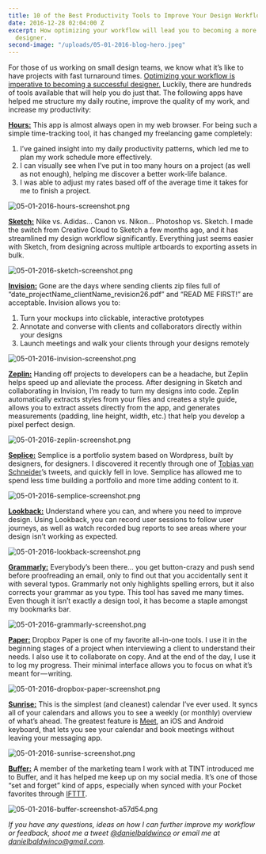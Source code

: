 ```yaml
---
title: 10 of the Best Productivity Tools to Improve Your Design Workflow
date: 2016-12-28 02:04:00 Z
excerpt: How optimizing your workflow will lead you to becoming a more successful
  designer.
second-image: "/uploads/05-01-2016-blog-hero.jpeg"
---
```


For those of us working on small design teams, we know what it’s like to have projects with fast turnaround times. [Optimizing your workflow is imperative to becoming a successful designer.](http://ctt.ec/0H0Qm) <i class="fa fa-twitter" aria-hidden="true"></i> Luckily, there are hundreds of tools available that will help you do just that. The following apps have helped me structure my daily routine, improve the quality of my work, and increase my productivity:

**[Hours:](https://www.hourstimetracking.com/)**  This app is almost always open in my web browser. For being such a simple time-tracking tool, it has changed my freelancing game completely:

1. I’ve gained insight into my daily productivity patterns, which led me to plan my work schedule more effectively.
2. I can visually see when I’ve put in too many hours on a project (as well as not enough), helping me discover a better work-life balance.
3. I was able to adjust my rates based off of the average time it takes for me to finish a project.

![05-01-2016-hours-screenshot.png](/uploads/05-01-2016-hours-screenshot.png)

**[Sketch:](http://sketchapp.com/)**  Nike vs. Adidas… Canon vs. Nikon... Photoshop vs. Sketch. I made the switch from Creative Cloud to Sketch a few months ago, and it has streamlined my design workflow significantly. Everything just seems easier with Sketch, from designing across multiple artboards to exporting assets in bulk.

![05-01-2016-sketch-screenshot.png](/uploads/05-01-2016-sketch-screenshot.png)

**[Invision:](http://invisionapp.com/)**  Gone are the days where sending clients zip files full of “date_projectName_clientName_revision26.pdf” and “READ ME FIRST!” are acceptable. Invision allows you to:

1. Turn your mockups into clickable, interactive prototypes
2. Annotate and converse with clients and collaborators directly within your designs
3. Launch meetings and walk your clients through your designs remotely

![05-01-2016-invision-screenshot.png](/uploads/05-01-2016-invision-screenshot.png)

**[Zeplin:](http://invisionapp.com/)**  Handing off projects to developers can be a headache, but Zeplin helps speed up and alleviate the process. After designing in Sketch and collaborating in Invision, I’m ready to turn my designs into code. Zeplin automatically extracts styles from your files and creates a style guide, allows you to extract assets directly from the app, and generates measurements (padding, line height, width, etc.) that help you develop a pixel perfect design.

![05-01-2016-zeplin-screenshot.png](/uploads/05-01-2016-zeplin-screenshot.png)

**[Seplice:](http://semplicelabs.com/)**  Semplice is a portfolio system based on Wordpress, built by designers, for designers. I discovered it recently through one of [Tobias van Schneider](https://twitter.com/vanschneider)’s tweets, and quickly fell in love. Semplice has allowed me to spend less time building a portfolio and more time adding content to it.

![05-01-2016-semplice-screenshot.png](/uploads/05-01-2016-semplice-screenshot.png)

**[Lookback:](http://lookback.io/)**  Understand where you can, and where you need to improve design. Using Lookback, you can record user sessions to follow user journeys, as well as watch recorded bug reports to see areas where your design isn’t working as expected.

![05-01-2016-lookback-screenshot.png](/uploads/05-01-2016-lookback-screenshot.png)

**[Grammarly:](https://medium.com/@danielbaldwin_/www.grammarly.com)**  Everybody’s been there… you get button-crazy and push send before proofreading an email, only to find out that you accidentally sent it with several typos. Grammarly not only highlights spelling errors, but it also corrects your grammar as you type. This tool has saved me many times. Even though it isn’t exactly a design tool, it has become a staple amongst my bookmarks bar.

![05-01-2016-grammarly-screenshot.png](/uploads/05-01-2016-grammarly-screenshot.png)

**[Paper:](https://paper.dropbox.com/)**  Dropbox Paper is one of my favorite all-in-one tools. I use it in the beginning stages of a project when interviewing a client to understand their needs. I also use it to collaborate on copy. And at the end of the day, I use it to log my progress. Their minimal interface allows you to focus on what it’s meant for — writing.

![05-01-2016-dropbox-paper-screenshot.png](/uploads/05-01-2016-dropbox-paper-screenshot.png)

**[Sunrise:](http://www.sunrise.am/)**  This is the simplest (and cleanest) calendar I’ve ever used. It syncs all of your calendars and allows you to see a weekly (or monthly) overview of what’s ahead. The greatest feature is [Meet](https://sunrise.am/meet/), an iOS and Android keyboard, that lets you see your calendar and book meetings without leaving your messaging app.

![05-01-2016-sunrise-screenshot.png](/uploads/05-01-2016-sunrise-screenshot.png)

**[Buffer:](http://www.buffer.com/)**  A member of the marketing team I work with at TINT introduced me to Buffer, and it has helped me keep up on my social media. It’s one of those “set and forget” kind of apps, especially when synced with your Pocket favorites through [IFTTT](https://ifttt.com/recipes/70559-pocket-favorite-to-buffer).

![05-01-2016-buffer-screenshot-a57d54.png](/uploads/05-01-2016-buffer-screenshot-a57d54.png)

*If you have any questions, ideas on how I can further improve my workflow or feedback, shoot me a tweet [@danielbaldwinco](http://twitter.com/danielbaldwinco) or email me at [danielbaldwinco@gmail.com](mailto:danielbaldwinco@gmail.com).*